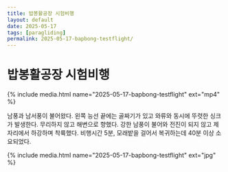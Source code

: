 ```yaml
---
title: 밥봉활공장 시험비행
layout: default
date: 2025-05-17
tags: [paragliding]
permalink: 2025-05-17-bapbong-testflight/
---
```


# 밥봉활공장 시험비행

{% include media.html name="2025-05-17-bapbong-testflight" ext="mp4" %}

남풍과 남서풍이 불어왔다. 왼쪽 능선 끝에는 골짜기가 있고 와류와 동시에 뚜렷한 싱크가 발생한다.
무리하지 않고 해변으로 향했다. 강한 남풍이 불어와 전진이 되지 않고 제자리에서 하강하며 착륙했다.
비행시간 5분, 모래밭을 걸어서 복귀하는데 40분 이상 소요되었다.<br>  

{% include media.html name="2025-05-17-bapbong-testflight" ext="jpg" %}



